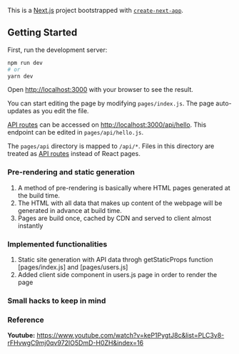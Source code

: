 This is a [Next.js](https://nextjs.org/) project bootstrapped with [`create-next-app`](https://github.com/vercel/next.js/tree/canary/packages/create-next-app).

## Getting Started

First, run the development server:

```bash
npm run dev
# or
yarn dev
```

Open [http://localhost:3000](http://localhost:3000) with your browser to see the result.

You can start editing the page by modifying `pages/index.js`. The page auto-updates as you edit the file.

[API routes](https://nextjs.org/docs/api-routes/introduction) can be accessed on [http://localhost:3000/api/hello](http://localhost:3000/api/hello). This endpoint can be edited in `pages/api/hello.js`.

The `pages/api` directory is mapped to `/api/*`. Files in this directory are treated as [API routes](https://nextjs.org/docs/api-routes/introduction) instead of React pages.

### Pre-rendering and static generation

1. A method of pre-rendering is basically where HTML pages generated at the build time.
2. The HTML with all data that makes up content of the webpage will be generated in advance at build time.
3. Pages are build once, cached by CDN and served to client almost instantly

### Implemented functionalities

1. Static site generation with API data throgh getStaticProps function [pages/index.js] and [pages/users.js]
2. Added client side component in users.js page in order to render the page

### Small hacks to keep in mind

### Reference

**Youtube:** https://www.youtube.com/watch?v=keP1PygtJ8c&list=PLC3y8-rFHvwgC9mj0qv972IO5DmD-H0ZH&index=16
